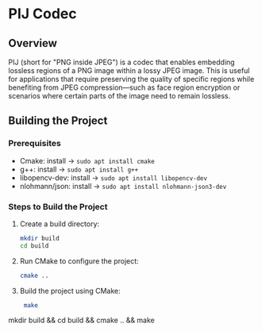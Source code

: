 # PIJ Codec

## Overview
PIJ (short for "PNG inside JPEG") is a codec that enables embedding lossless regions of a PNG image within a lossy JPEG image. This is useful for applications that require preserving the quality of specific regions while benefiting from JPEG compression—such as face region encryption or scenarios where certain parts of the image need to remain lossless.

## Building the Project

### Prerequisites
- Cmake: install -> `sudo apt install cmake`
- g++: install -> `sudo apt install g++`
- libopencv-dev: install -> `sudo apt install libopencv-dev`
- nlohmann/json: install -> `sudo apt install nlohmann-json3-dev`

### Steps to Build the Project
1. Create a build directory:
   ```bash
   mkdir build
   cd build
   ```
2. Run CMake to configure the project:
   ```bash
   cmake ..
   ```
3. Build the project using CMake:
   ```bash
    make
    ```

mkdir build && cd build && cmake .. && make
    
